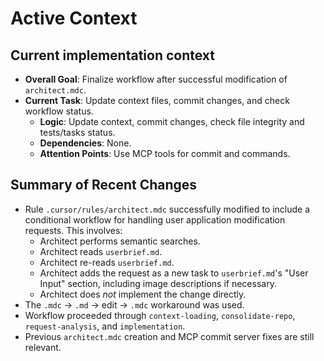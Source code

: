 # Active Context

## Current implementation context
- **Overall Goal**: Finalize workflow after successful modification of `architect.mdc`.
- **Current Task**: Update context files, commit changes, and check workflow status.
  - **Logic**: Update context, commit changes, check file integrity and tests/tasks status.
  - **Dependencies**: None.
  - **Attention Points**: Use MCP tools for commit and commands.

## Summary of Recent Changes
- Rule `.cursor/rules/architect.mdc` successfully modified to include a conditional workflow for handling user application modification requests. This involves:
  - Architect performs semantic searches.
  - Architect reads `userbrief.md`.
  - Architect re-reads `userbrief.md`.
  - Architect adds the request as a new task to `userbrief.md`'s "User Input" section, including image descriptions if necessary.
  - Architect does *not* implement the change directly.
- The `.mdc` -> `.md` -> edit -> `.mdc` workaround was used.
- Workflow proceeded through `context-loading`, `consolidate-repo`, `request-analysis`, and `implementation`.
- Previous `architect.mdc` creation and MCP commit server fixes are still relevant.